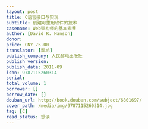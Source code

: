 ```yaml
---
layout: post
title: C语言接口与实现
subtitle: 创建可重用软件的技术
casename: Web架构师的基本素养
author: [David R. Hanson]
donor: 
price: CNY 75.00
translator: [郭旭]
publish_company: 人民邮电出版社
publish_version: 
publish_date: 2011-09
isbn: 9787115260314
serial: 
total_volume: 1
borrower: []
borrow_date: []
douban_url: http://book.douban.com/subject/6801697/
cover_path: /media/img/9787115260314.jpg
tag: [C]
read_status: 想读
---
```


